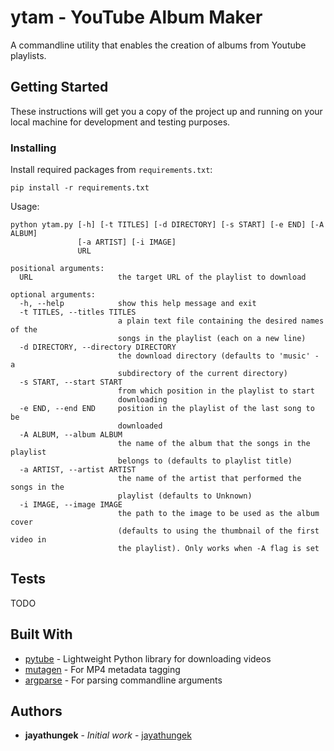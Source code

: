 # ytam - YouTube Album Maker

A commandline utility that enables the creation of albums from Youtube playlists.

## Getting Started

These instructions will get you a copy of the project up and running on your local machine for development and testing purposes. <!-- See deployment for notes on how to deploy the project on a live system. -->
<!-- 
### Prerequisites



```

``` -->

### Installing

Install required packages from ```requirements.txt```:

```
pip install -r requirements.txt
```

Usage:

```
python ytam.py [-h] [-t TITLES] [-d DIRECTORY] [-s START] [-e END] [-A ALBUM]
               [-a ARTIST] [-i IMAGE]
               URL

positional arguments:
  URL                   the target URL of the playlist to download

optional arguments:
  -h, --help            show this help message and exit
  -t TITLES, --titles TITLES
                        a plain text file containing the desired names of the
                        songs in the playlist (each on a new line)
  -d DIRECTORY, --directory DIRECTORY
                        the download directory (defaults to 'music' - a
                        subdirectory of the current directory)
  -s START, --start START
                        from which position in the playlist to start
                        downloading
  -e END, --end END     position in the playlist of the last song to be
                        downloaded
  -A ALBUM, --album ALBUM
                        the name of the album that the songs in the playlist
                        belongs to (defaults to playlist title)
  -a ARTIST, --artist ARTIST
                        the name of the artist that performed the songs in the
                        playlist (defaults to Unknown)
  -i IMAGE, --image IMAGE
                        the path to the image to be used as the album cover
                        (defaults to using the thumbnail of the first video in
                        the playlist). Only works when -A flag is set 
```

## Tests
TODO
<!-- ## Running the tests

Explain how to run the automated tests for this system

### Break down into end to end tests

Explain what these tests test and why

```
Give an example
```

### And coding style tests

Explain what these tests test and why

```
Give an example
```

## Deployment

Add additional notes about how to deploy this on a live system -->

## Built With

* [pytube](http://github.com/nficano/pytube.git) - Lightweight Python library for downloading videos
* [mutagen](https://mutagen.readthedocs.io/en/latest/api/mp4.html) - For MP4 metadata tagging
* [argparse](https://docs.python.org/3/library/argparse.html) - For parsing commandline arguments
<!-- ## Contributing

Please read [CONTRIBUTING.md](https://gist.github.com/PurpleBooth/b24679402957c63ec426) for details on our code of conduct, and the process for submitting pull requests to us.

## Versioning

We use [SemVer](http://semver.org/) for versioning. For the versions available, see the [tags on this repository](https://github.com/your/project/tags). 
 -->
## Authors

* **jayathungek** - *Initial work* - [jayathungek](https://github.com/jayathungek)

<!-- See also the list of [contributors](https://github.com/your/project/contributors) who participated in this project. -->

<!-- ## License

This project is licensed under the MIT License - see the [LICENSE.md](LICENSE.md) file for details -->

<!-- ## Acknowledgments

* Hat tip to anyone whose code was used
* Inspiration
* etc
 -->